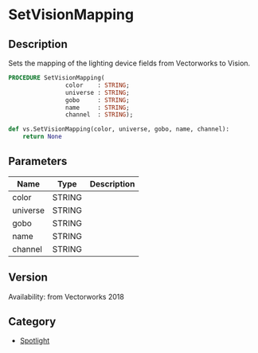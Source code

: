 # SetVisionMapping

## Description
Sets the mapping of the lighting device fields from Vectorworks to Vision.

```pascal
PROCEDURE SetVisionMapping(
				color    : STRING;
				universe : STRING;
				gobo     : STRING;
				name     : STRING;
				channel  : STRING);
```

```python
def vs.SetVisionMapping(color, universe, gobo, name, channel):
    return None
```

## Parameters
|Name|Type|Description|
|---|---|---|
|color|STRING|   |
|universe|STRING|   |
|gobo|STRING|   |
|name|STRING|   |
|channel|STRING|   |

## Version
Availability: from Vectorworks 2018

## Category
* [Spotlight](../Categories/Spotlight.md)
